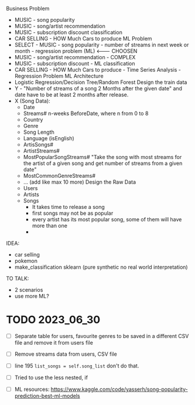 Business Problem
- MUSIC - song popularity
- MUSIC - song/artist recommendation
- MUSIC - subscription discount classification
- CAR SELLING - HOW Much Cars to produce
  ML Problem
- SELECT - MUSIC - song popularity - number of streams in next week or month - regression problem (ML)  <--- CHOOSEN
- MUSIC - song/artist recommendation - COMPLEX
- MUSIC - subscription discount - ML classification
- CAR SELLING - HOW Much Cars to produce - Time Series Analysis - Regression Problem
ML Architecture
- Logistic Regression/Decision Tree/Random Forest
Design the train data
- Y - "Number of streams of a song 2 Months after the given date" and date have to be at least 2 months after release.
- X (Song Data):
  - Date
  - Streams# n-weeks BeforeDate, where n from 0 to 8
  - Country
  - Genre
  - Song Length
  - Language (isEnglish)
  - ArtisSongs#
  - ArtistStreams#
  - MostPopularSongStreams# "Take the song with most streams for the artist of a given song and get number of streams from a given date"
  - MostCommonGenreStreams#
  - ... (add like max 10 more)
Design the Raw Data
  - Users
  - Artists
  - Songs
    - It takes time to release a song
    - first songs may not be as popular
    - every artist has its most popular song, some of them will have more than one
    -

IDEA:

- car selling
- pokemon
- make_classification sklearn (pure synthetic no real world interpretation)

TO TALK:

- 2 scenarios
- use more ML?

# TODO 2023_06_30

- [ ] Separate table for users, favourite genres to be saved in a different CSV file and remove it from users file
- [ ] Remove streams data from users, CSV file
- [ ] line 195 ```list_songs = self.song_list``` don't do that.
- [ ] Tried to use the less nested, if

- [ ] ML resources: https://www.kaggle.com/code/yasserh/song-popularity-prediction-best-ml-models